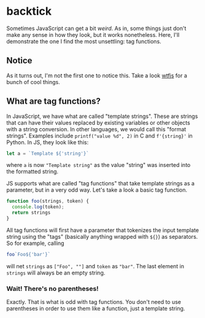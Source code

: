 # backtick
Sometimes JavaScript can get a bit *weird*. As in, some things just don't make any sense in how they look, but it works nonetheless. Here, I'll demonstrate the one I find the most unsettling: tag functions.

## Notice
As it turns out, I'm not the first one to notice this. Take a look [wtfjs](https://github.com/denysdovhan/wtfjs) for a bunch of cool things.

## What are tag functions?
In JavaScript, we have what are called "template strings". These are strings that can have their values replaced by existing variables or other objects with a string conversion. In other languages, we would call this "format strings". Examples include `printf("value %d", 2)` in C and `f'{string}'` in Python. In JS, they look like this:
```js
let a = `Template ${'string'}`
```
where `a` is now `"Template string"` as the value "string" was inserted into the formatted string.

JS supports what are called "tag functions" that take template strings as a parameter, but in a very odd way. Let's take a look a basic tag function.
```js
function foo(strings, token) {
  console.log(token);
  return strings
}
```
All tag functions will first have a parameter that tokenizes the input template string using the "tags" (basically anything wrapped with `${}`) as separators. So for example, calling
```js
foo`Foo${'bar'}`
```
will net `strings` as `["Foo", ""]` and `token` as `"bar"`. The last element in `strings` will always be an empty string.

### Wait! There's no parentheses!
Exactly. That is what is odd with tag functions. You don't need to use parentheses in order to use them like a function, just a template string.
